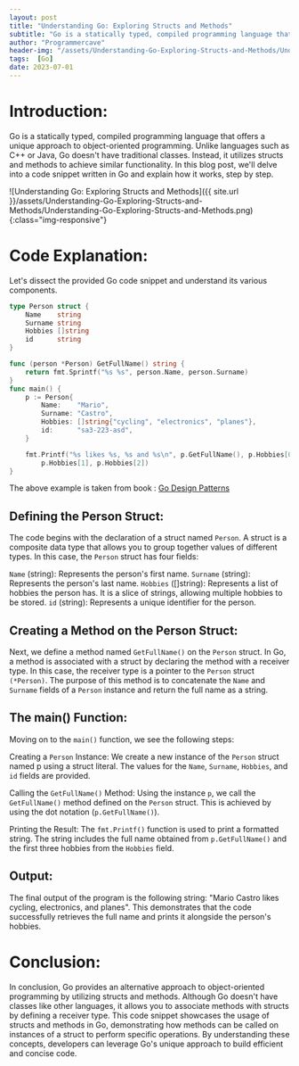 ```yaml
---
layout: post
title: "Understanding Go: Exploring Structs and Methods"
subtitle: "Go is a statically typed, compiled programming language that offers a unique approach to object-oriented programming. Unlike languages such as C++ or Java, Go doesn't have traditional classes. Instead, it utilizes structs and methods to achieve similar functionality. In this blog post, we'll delve into a code snippet written in Go and explain how it works, step by step."
author: "Programmercave"
header-img: "/assets/Understanding-Go-Exploring-Structs-and-Methods/Understanding-Go-Exploring-Structs-and-Methods.png"
tags:  [Go]
date: 2023-07-01
---
```


# Introduction:

Go is a statically typed, compiled programming language that offers a unique approach to object-oriented programming. Unlike languages such as C++ or Java, Go doesn't have traditional classes. Instead, it utilizes structs and methods to achieve similar functionality. In this blog post, we'll delve into a code snippet written in Go and explain how it works, step by step.

![Understanding Go: Exploring Structs and Methods]({{ site.url }}/assets/Understanding-Go-Exploring-Structs-and-Methods/Understanding-Go-Exploring-Structs-and-Methods.png){:class="img-responsive"}

# Code Explanation:

Let's dissect the provided Go code snippet and understand its various components.

```go
type Person struct {
	Name    string
	Surname string
	Hobbies []string
	id      string
}

func (person *Person) GetFullName() string {
	return fmt.Sprintf("%s %s", person.Name, person.Surname)
}
func main() {
	p := Person{
		Name:    "Mario",
		Surname: "Castro",
		Hobbies: []string{"cycling", "electronics", "planes"},
		id:      "sa3-223-asd",
	}

	fmt.Printf("%s likes %s, %s and %s\n", p.GetFullName(), p.Hobbies[0],
		p.Hobbies[1], p.Hobbies[2])
}
```

The above example is taken from book : [Go Design Patterns](https://amzn.to/3NVFsb5)

## Defining the Person Struct:

The code begins with the declaration of a struct named `Person`. A struct is a composite data type that allows you to group together values of different types. In this case, the `Person` struct has four fields:

`Name` (string): Represents the person's first name.
`Surname` (string): Represents the person's last name.
`Hobbies` ([]string): Represents a list of hobbies the person has. It is a slice of strings, allowing multiple hobbies to be stored.
`id` (string): Represents a unique identifier for the person.

## Creating a Method on the Person Struct:

Next, we define a method named `GetFullName()` on the `Person` struct. In Go, a method is associated with a struct by declaring the method with a receiver type. In this case, the receiver type is a pointer to the `Person` struct `(*Person)`. The purpose of this method is to concatenate the `Name` and `Surname` fields of a `Person` instance and return the full name as a string.

## The main() Function:

Moving on to the `main()` function, we see the following steps:

Creating a `Person` Instance: We create a new instance of the `Person` struct named p using a struct literal. The values for the `Name`, `Surname`, `Hobbies`, and `id` fields are provided.

Calling the `GetFullName()` Method: Using the instance `p`, we call the `GetFullName()` method defined on the `Person` struct. This is achieved by using the dot notation (`p.GetFullName()`).

Printing the Result: The `fmt.Printf()` function is used to print a formatted string. The string includes the full name obtained from `p.GetFullName()` and the first three hobbies from the `Hobbies` field.

## Output:

The final output of the program is the following string: "Mario Castro likes cycling, electronics, and planes". This demonstrates that the code successfully retrieves the full name and prints it alongside the person's hobbies.

# Conclusion:

In conclusion, Go provides an alternative approach to object-oriented programming by utilizing structs and methods. Although Go doesn't have classes like other languages, it allows you to associate methods with structs by defining a receiver type. This code snippet showcases the usage of structs and methods in Go, demonstrating how methods can be called on instances of a struct to perform specific operations. By understanding these concepts, developers can leverage Go's unique approach to build efficient and concise code.
